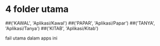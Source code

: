 # 4 folder utama
##('KAWAL', 'Aplikasi/Kawal')
##('PAPAR', 'Aplikasi/Papar')
##('TANYA', 'Aplikasi/Tanya')
##('KITAB', 'Aplikasi/Kitab')

fail utama dalam apps ini